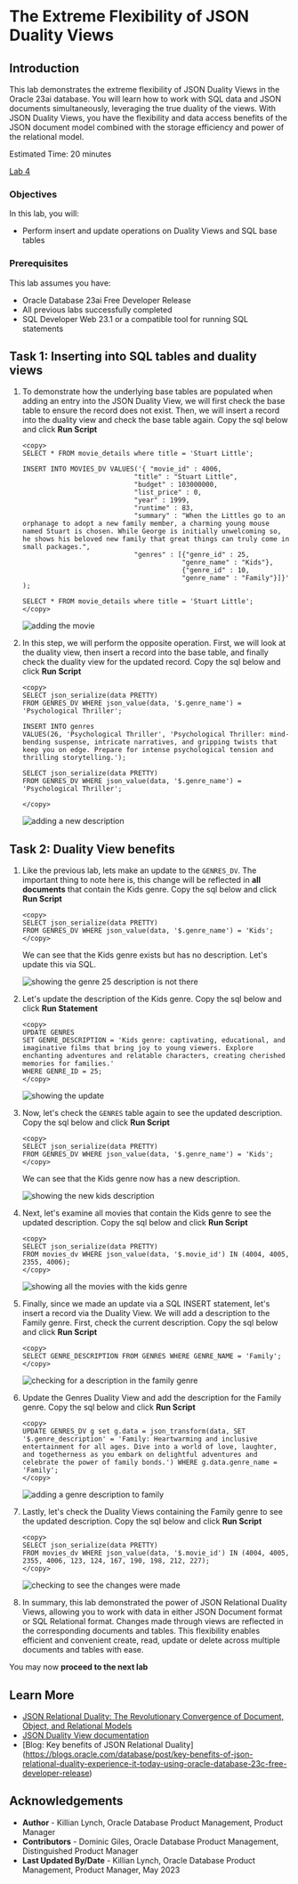 # The Extreme Flexibility of JSON Duality Views

## Introduction

This lab demonstrates the extreme flexibility of JSON Duality Views in the Oracle 23ai database. You will learn how to work with SQL data and JSON documents simultaneously, leveraging the true duality of the views. With JSON Duality Views, you have the flexibility and data access benefits of the JSON document model combined with the storage efficiency and power of the relational model.

Estimated Time: 20 minutes

[Lab 4](videohub:1_w820xz7v)

### Objectives

In this lab, you will:

* Perform insert and update operations on Duality Views and SQL base tables

### Prerequisites

This lab assumes you have:

* Oracle Database 23ai Free Developer Release
* All previous labs successfully completed
* SQL Developer Web 23.1 or a compatible tool for running SQL statements


## Task 1: Inserting into SQL tables and duality views
1. To demonstrate how the underlying base tables are populated when adding an entry into the JSON Duality View, we will first check the base table to ensure the record does not exist. Then, we will insert a record into the duality view and check the base table again. Copy the sql below and click **Run Script**

    ```
    <copy>
    SELECT * FROM movie_details where title = 'Stuart Little';

    INSERT INTO MOVIES_DV VALUES('{ "movie_id" : 4006,
                                "title" : "Stuart Little",
                                "budget" : 103000000,
                                "list_price" : 0,
                                "year" : 1999,
                                "runtime" : 83,
                                "summary" : "When the Littles go to an orphanage to adopt a new family member, a charming young mouse named Stuart is chosen. While George is initially unwelcoming so, he shows his beloved new family that great things can truly come in small packages.",
                                "genres" : [{"genre_id" : 25,
                                            "genre_name" : "Kids"},
                                            {"genre_id" : 10,
                                            "genre_name" : "Family"}]}'
    );

    SELECT * FROM movie_details where title = 'Stuart Little';
    </copy>
    ```
    ![adding the movie](images/little.png " ")

2. In this step, we will perform the opposite operation. First, we will look at the duality view, then insert a record into the base table, and finally check the duality view for the updated record. Copy the sql below and click **Run Script**
    ```
    <copy>
    SELECT json_serialize(data PRETTY)
    FROM GENRES_DV WHERE json_value(data, '$.genre_name') = 'Psychological Thriller';

    INSERT INTO genres
    VALUES(26, 'Psychological Thriller', 'Psychological Thriller: mind-bending suspense, intricate narratives, and gripping twists that keep you on edge. Prepare for intense psychological tension and thrilling storytelling.');

    SELECT json_serialize(data PRETTY)
    FROM GENRES_DV WHERE json_value(data, '$.genre_name') = 'Psychological Thriller';

    </copy>
    ```
    
    ![adding a new description](images/psy_thriller.png " ")

## Task 2: Duality View benefits

1. Like the previous lab, lets make an update to the `GENRES_DV`. The important thing to note here is, this change will be reflected in **all documents** that contain the Kids genre. Copy the sql below and click **Run Script**

    ```
    <copy>
    SELECT json_serialize(data PRETTY)
    FROM GENRES_DV WHERE json_value(data, '$.genre_name') = 'Kids';
    </copy>
    ```
    We can see that the Kids genre exists but has no description. Let's update this via SQL.

    ![showing the genre 25 description is not there](images/no_description.png " ")

2. Let's update the description of the Kids genre. Copy the sql below and click **Run Statement**
 
    ```
    <copy>
    UPDATE GENRES
    SET GENRE_DESCRIPTION = 'Kids genre: captivating, educational, and imaginative films that bring joy to young viewers. Explore enchanting adventures and relatable characters, creating cherished memories for families.'
    WHERE GENRE_ID = 25;
    </copy>
    ```
    ![showing the update ](images/kids_description.png " ")

3. Now, let's check the `GENRES` table again to see the updated description. Copy the sql below and click **Run Script**
    ```
    <copy>
    SELECT json_serialize(data PRETTY)
    FROM GENRES_DV WHERE json_value(data, '$.genre_name') = 'Kids';
    </copy>
    ```
    We can see that the Kids genre now has a new description.

    ![showing the new kids description](images/new_kids_genre.png " ")

4. Next, let's examine all movies that contain the Kids genre to see the updated description. Copy the sql below and click **Run Script**
    ```
    <copy>
    SELECT json_serialize(data PRETTY)
    FROM movies_dv WHERE json_value(data, '$.movie_id') IN (4004, 4005, 2355, 4006);
    </copy>
    ```
    ![showing all the movies with the kids genre](images/updated_kids_description.png " ")

5. Finally, since we made an update via a SQL INSERT statement, let's insert a record via the Duality View. We will add a description to the Family genre. First, check the current description. Copy the sql below and click **Run Script**

    ```
    <copy>
    SELECT GENRE_DESCRIPTION FROM GENRES WHERE GENRE_NAME = 'Family';
    </copy>
    ```
    ![checking for a description in the family genre](images/fam_description.png " ")

6. Update the Genres Duality View and add the description for the Family genre. Copy the sql below and click **Run Script**
    ```
    <copy>
    UPDATE GENRES_DV g set g.data = json_transform(data, SET '$.genre_description' = 'Family: Heartwarming and inclusive entertainment for all ages. Dive into a world of love, laughter, and togetherness as you embark on delightful adventures and celebrate the power of family bonds.') WHERE g.data.genre_name = 'Family';
    </copy>
    ```
    ![adding a genre description to family](images/family_update.png " ")

7. Lastly, let's check the Duality Views containing the Family genre to see the updated description. Copy the sql below and click **Run Script**
    ```
    <copy>
    SELECT json_serialize(data PRETTY)
    FROM movies_dv WHERE json_value(data, '$.movie_id') IN (4004, 4005, 2355, 4006, 123, 124, 167, 190, 198, 212, 227);
    </copy>
    ```
    ![checking to see the changes were made](images/family_proof.png " ")



8. In summary, this lab demonstrated the power of JSON Relational Duality Views, allowing you to work with data in either JSON Document format or SQL Relational format. Changes made through views are reflected in the corresponding documents and tables. This flexibility enables efficient and convenient create, read, update or delete across multiple documents and tables with ease.

You may now **proceed to the next lab** 

## Learn More

* [JSON Relational Duality: The Revolutionary Convergence of Document, Object, and Relational Models](https://blogs.oracle.com/database/post/json-relational-duality-app-dev)
* [JSON Duality View documentation](http://docs.oracle.com)
* [Blog: Key benefits of JSON Relational Duality] (https://blogs.oracle.com/database/post/key-benefits-of-json-relational-duality-experience-it-today-using-oracle-database-23c-free-developer-release)

## Acknowledgements
* **Author** - Killian Lynch, Oracle Database Product Management, Product Manager
* **Contributors** - Dominic Giles, Oracle Database Product Management, Distinguished Product Manager
* **Last Updated By/Date** - Killian Lynch, Oracle Database Product Management, Product Manager, May 2023

